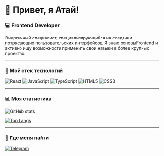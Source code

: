 # 👋 Привет, я Атай!

### 💻 Frontend Developer
Энергичный специалист, специализирующийся на создании потрясающих пользовательских  интерфейсов. Я знаю основыFrontend и активно ищу возможности применить свои навыки в более крупных проектах. 

---

### 🧰 **Мой стек технологий**
![React](https://img.shields.io/badge/-React-61DAFB?logo=react&logoColor=white&style=for-the-badge)
![JavaScript](https://img.shields.io/badge/-JavaScript-F7DF1E?logo=javascript&logoColor=black&style=for-the-badge)
![TypeScript](https://img.shields.io/badge/-TypeScript-007ACC?logo=typescript&logoColor=white&style=for-the-badge)
![HTML5](https://img.shields.io/badge/-HTML5-E34F26?logo=html5&logoColor=white&style=for-the-badge)
![CSS3](https://img.shields.io/badge/-CSS3-1572B6?logo=css3&logoColor=white&style=for-the-badge)

---

### 📊 **Моя статистика**
![GitHub stats](https://github-readme-stats.vercel.app/api?username=T-Atai-T&show_icons=true&theme=tokyonight)

[![Top Langs](https://github-readme-stats.vercel.app/api/top-langs/?username=T-Atai-T&layout=compact&theme=tokyonight)](https://github.com/anuraghazra/github-readme-stats)

---

### 📲 **Где меня найти**
[![Telegram](https://img.shields.io/badge/-Telegram-2CA5E0?logo=telegram&logoColor=white&style=for-the-badge)](https://t.me/Atai_v)
